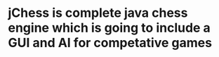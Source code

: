 # jChess is complete java chess engine which is going to include a GUI and AI for competative games
